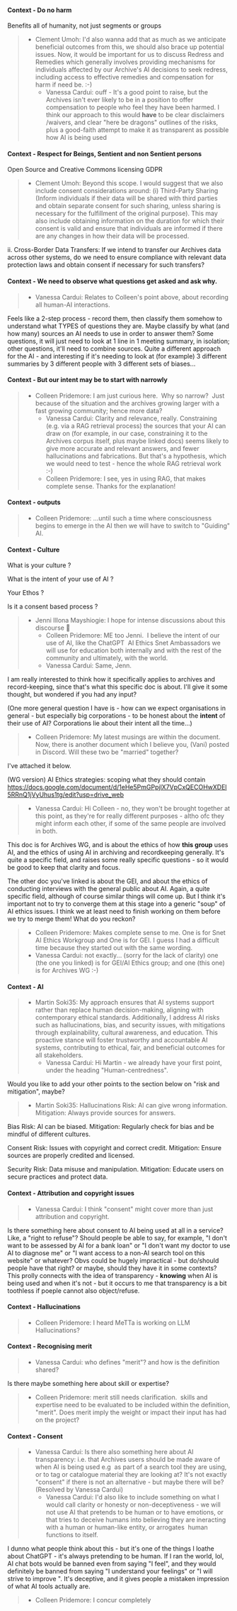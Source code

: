 #### Context - Do no harm
Benefits all of humanity, not just segments or groups
> * Clement Umoh: I'd also wanna add that as much as we anticipate beneficial outcomes from this, we should also brace up potential issues. Now, it would be important for us to discuss Redress and Remedies which generally involves providing mechanisms for individuals affected by our Archive's AI decisions to seek redress, including access to effective remedies and compensation for harm if need be. :-)
>   - Vanessa Cardui: ouff - It's a good point to raise, but the Archives isn't ever likely to be in a position to offer compensation to people who feel they have been harmed. 
I think our approach to this would **have** to be clear disclaimers /waivers, and clear "here be dragons" outlines of the risks, plus a good-faith attempt to make it as transparent as possible how AI is being used
> 
#### Context - Respect for Beings, Sentient and non Sentient persons
Open Source and Creative Commons licensing
GDPR
> * Clement Umoh: Beyond this scope. I would suggest that we also include consent considerations around: (i) Third-Party Sharing (Inform individuals if their data will be shared with third parties and obtain separate consent for such sharing, unless sharing is necessary for the fulfillment of the original purpose). This may also include obtaining information on the duration for which their consent is valid and ensure that individuals are informed if there are any changes in how their data will be processed.

ii. Cross-Border Data Transfers:
If we intend to transfer our Archives data across other systems, do we need to ensure compliance with relevant data protection laws and obtain consent if necessary for such transfers?
> 
#### Context - We need to observe what questions get asked and ask why.
> * Vanessa Cardui: Relates to Colleen's point above, about recording all human-AI interactions.

Feels like a 2-step process - record them, then classify them somehow to understand what TYPES of questions they are. Maybe classify by what (and how many) sources an AI needs to use in order to answer them? Some questions, it will just need to look at 1 line in 1 meeting summary, in isolation; other questions, it'll need to combine sources. Quite a different approach for the AI - and interesting if it's needing to look at (for example) 3 different summaries by 3 different people with 3 different sets of biases...
> 
#### Context - But our intent may be to start with narrowly
> * Colleen Pridemore: I am just curious here.  Why so narrow?  Just because of the situation and the archives growing larger with a fast growing community; hence more data?
>   - Vanessa Cardui: Clarity and relevance, really. Constraining (e.g. via a RAG retrieval process) the sources that your AI can draw on (for example, in our case, constraining it to the Archives corpus itself, plus maybe linked docs) seems likely to give more accurate and relevant answers, and fewer hallucinations and fabrications. But that's a hypothesis, which we would need to test - hence the whole RAG retrieval work  :-)
>   - Colleen Pridemore: I see, yes in using RAG, that makes complete sense. Thanks for the explanation!
> 
#### Context - outputs
> * Colleen Pridemore: ...until such a time where consciousness begins to emerge in the AI then we will have to switch to "Guiding" AI.
> 
#### Context - Culture

What is your culture ?

What is the intent of your use of AI ? 

Your Ethos ?

Is it a consent based process ?
> * Jenni Illona Mayshiogie: I hope for intense discussions about this discourse 🙏
>   - Colleen Pridemore: ME too Jenni.  I believe the intent of our use of AI, like the ChatGPT  AI Ethics Snet Ambassadors we will use for education both internally and with the rest of the community and ultimately, with the world.
>   - Vanessa Cardui: Same, Jenn.

I am really interested to think how it specifically applies to archives and record-keeping, since that's what this specific doc is about. I'll give it some thought, but wondered if you had any input?

(One more general question I have is - how can we expect organisations in general - but especially big corporations - to be honest about the **intent** of their use of AI? Corporations lie about their intent all the time...)
>   - Colleen Pridemore: My latest musings are within the document.  Now, there is another document
which I believe you, (Vani) posted in Discord.  Will these two be "married"
together?

I've attached it below.

 (WG version) AI Ethics strategies: scoping what they should contain
<https://docs.google.com/document/d/1eHe5PmGPpjlX7VpCxQECOHwXDEl5RRnQ1jVyUhus1tg/edit?usp=drive_web>
>   - Vanessa Cardui: Hi Colleen - no, they won't be brought together at this point, as they're for really different purposes - altho ofc they might inform each other, if some of the same people are involved in both.

This doc is for Archives WG, and is about the ethics of how **this group** uses AI, and the ethics of using AI in archiving and recordkeeping generally. It's quite a specific field, and raises some really specific questions - so it would be good to keep that clarity and  focus.

The other doc you've linked is about the GEI, and about the ethics of conducting interviews with the general public about AI. Again, a quite specific field, although of course similar things will come up.
But I think it's important not to try to converge them at this stage into a generic "soup" of AI ethics issues. I think we at least need to finish working on them before we try to merge them! 
What do you reckon?
>   - Colleen Pridemore: Makes complete sense to me.  One is for Snet AI Ethics Workgroup and One is for GEI.  I guess I had a difficult time because they started out with the same wording.
>   - Vanessa Cardui: not exactly... (sorry for the lack of clarity)
one (the one you linked) is for GEI/AI Ethics group;
and one (this one) is for Archives WG :-)
> 
#### Context - AI
> * Martin Soki35: My approach ensures that AI systems support rather than replace human decision-making, aligning with contemporary ethical standards. Additionally, I address AI risks such as hallucinations, bias, and security issues, with mitigations through explainability, cultural awareness, and education. This proactive stance will foster trustworthy and accountable AI systems, contributing to ethical, fair, and beneficial outcomes for all stakeholders.
>   - Vanessa Cardui: Hi Martin - we already have your first point, under the heading "Human-centredness".

Would you like to add your other points to the section below on "risk and mitigation", maybe?
>   - Martin Soki35: Hallucinations
   Risk: AI can give wrong information.
   Mitigation: Always provide sources for answers.

Bias
   Risk: AI can be biased.
   Mitigation: Regularly check for bias and be mindful of different cultures.

Consent
   Risk: Issues with copyright and correct credit.
   Mitigation: Ensure sources are properly credited and licensed.

Security
   Risk: Data misuse and manipulation.
   Mitigation: Educate users on secure practices and protect data.
> 
#### Context - Attribution and copyright issues
> * Vanessa Cardui: I think "consent" might cover more than just attribution and copyright.

Is there something here about consent to AI being used at all in a service? Like, a "right to refuse"? Should people be able to say, for example, "I don't want to be assessed by AI for a bank loan" or "I don't want my doctor to use AI to diagnose me" or "I want access to a non-AI search tool on this website" or whatever? Obvs could be hugely impractical - but do/should people have that right? or maybe, should they have it in some contexts?
This prolly connects with the idea of transparency - **knowing** when AI is being used and when it's not - but it occurs to me that transparency is a bit toothless if poeple cannot also object/refuse.
> 
#### Context - Hallucinations
> * Colleen Pridemore: I heard MeTTa is working on LLM Hallucinations?
> 
#### Context - Recognising merit
> * Vanessa Cardui: who defines "merit"? and how is the definition shared?

Is there maybe something here about skill or expertise?
>   - Colleen Pridemore: merit still needs clarification.  skills and expertise need to be evaluated to be included within the definition, "merit". Does merit imply the weight or impact their input has had on the project?
> 
#### Context - Consent
> * Vanessa Cardui: Is there also something here about AI transparency: i.e. that Archives users should be made aware of when AI is being used e.g  as part of a search tool they are using, or to tag or catalogue material they are looking at? It's not exactly "consent" if there is not an alternative - but maybe there will be? (Resolved by Vanessa Cardui)
>   - Vanessa Cardui: I'd also like to include something on what I would call clarity or honesty or non-deceptiveness - we will not use AI that pretends to be human or to have emotions, or that tries to deceive humans into believing they are ineracting with a human or human-like entity, or arrogates  human functions to itself.

I dunno what people think about this - but it's one of the things I loathe about ChatGPT - it's always pretending to be human. If I ran the world, lol, AI chat bots would be banned even from saying "I feel", and they would definitely be banned from saying "I understand your feelings" or "I will strive to improve ". It's deceptive, and it gives people a mistaken impression of what AI tools actually are.
>   - Colleen Pridemore: I concur completely
> 
